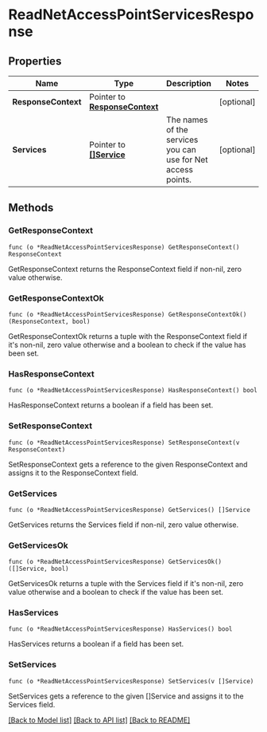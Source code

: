 # ReadNetAccessPointServicesResponse

## Properties

Name | Type | Description | Notes
------------ | ------------- | ------------- | -------------
**ResponseContext** | Pointer to [**ResponseContext**](ResponseContext.md) |  | [optional] 
**Services** | Pointer to [**[]Service**](Service.md) | The names of the services you can use for Net access points. | [optional] 

## Methods

### GetResponseContext

`func (o *ReadNetAccessPointServicesResponse) GetResponseContext() ResponseContext`

GetResponseContext returns the ResponseContext field if non-nil, zero value otherwise.

### GetResponseContextOk

`func (o *ReadNetAccessPointServicesResponse) GetResponseContextOk() (ResponseContext, bool)`

GetResponseContextOk returns a tuple with the ResponseContext field if it's non-nil, zero value otherwise
and a boolean to check if the value has been set.

### HasResponseContext

`func (o *ReadNetAccessPointServicesResponse) HasResponseContext() bool`

HasResponseContext returns a boolean if a field has been set.

### SetResponseContext

`func (o *ReadNetAccessPointServicesResponse) SetResponseContext(v ResponseContext)`

SetResponseContext gets a reference to the given ResponseContext and assigns it to the ResponseContext field.

### GetServices

`func (o *ReadNetAccessPointServicesResponse) GetServices() []Service`

GetServices returns the Services field if non-nil, zero value otherwise.

### GetServicesOk

`func (o *ReadNetAccessPointServicesResponse) GetServicesOk() ([]Service, bool)`

GetServicesOk returns a tuple with the Services field if it's non-nil, zero value otherwise
and a boolean to check if the value has been set.

### HasServices

`func (o *ReadNetAccessPointServicesResponse) HasServices() bool`

HasServices returns a boolean if a field has been set.

### SetServices

`func (o *ReadNetAccessPointServicesResponse) SetServices(v []Service)`

SetServices gets a reference to the given []Service and assigns it to the Services field.


[[Back to Model list]](../README.md#documentation-for-models) [[Back to API list]](../README.md#documentation-for-api-endpoints) [[Back to README]](../README.md)


